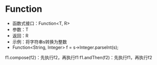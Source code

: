 # Function

 * 函数式接口：Function<T, R>
 * 参数：T
 * 返回：R
 * 示例：将字符串s转换为整数
 * Function<String, Integer> f = s->Integer.parseInt(s);
 
 f1.compose(f2)：先执行f2，再执行f1
 f1.andThen(f2)：先执行f1，再执行f2
 

